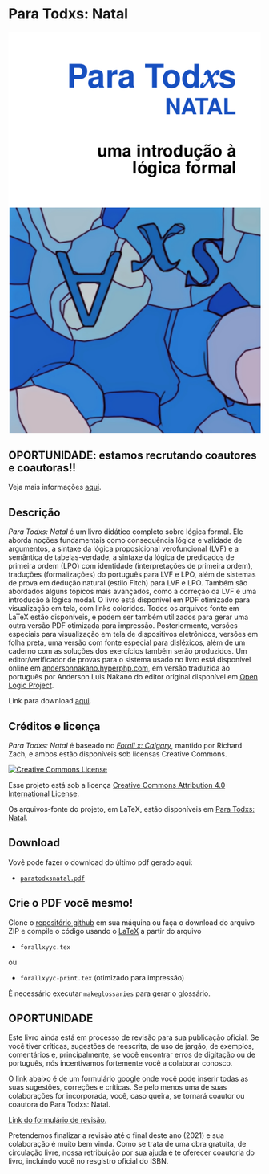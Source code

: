 # Para Todxs: Natal

![Book Cover](https://raw.githubusercontent.com/Grupo-de-Estudos-em-Logica-da-UFRN/Para-Todxs-Natal/main/assets/forallx-cover-readme_md.png)
## OPORTUNIDADE: estamos recrutando coautores e coautoras!!
Veja mais informações [aqui](#oportunidade).

## Descrição

_Para Todxs: Natal_ é um livro didático completo sobre lógica formal.
 Ele aborda noções fundamentais como consequência lógica e validade 
de argumentos, a sintaxe da lógica proposicional verofuncional (LVF) e a 
semântica de tabelas-verdade, a sintaxe da lógica de predicados de primeira 
ordem (LPO) com identidade (interpretações de primeira ordem), traduções 
(formalizações) do português para LVF e LPO, além de sistemas de prova em 
dedução natural (estilo Fitch) para LVF e LPO. Também são abordados alguns 
tópicos mais avançados, como a correção da LVF e uma introdução à lógica modal. 
O livro está disponível em PDF otimizado para visualização em tela, com links coloridos. Todos os arquivos fonte em LaTeX estão disponíveis, e podem ser também utilizados para gerar uma outra versão PDF otimizada para impressão. Posteriormente, versões especiais para visualização em tela de 
dispositivos eletrônicos, versões em folha preta, uma versão com fonte especial para disléxicos, além de um caderno com as soluções dos exercícios também serão produzidos. 
Um editor/verificador de provas para o sistema usado no livro está disponível online em [andersonnakano.hyperphp.com](http://andersonnakano.hyperphp.com), em versão traduzida ao português por Anderson Luis Nakano do editor original disponível em [Open Logic Project](http://proofs.openlogicproject.org/).

Link para download [aqui](#download).

## Créditos e licença

_Para Todxs: Natal_ é baseado no [_Forall x:
Calgary_](https://github.com/rzach/forallx-yyc), mantido por 
Richard Zach, e ambos estão disponíveis sob licensas Creative Commons.

[![Creative Commons License](https://i.creativecommons.org/l/by/4.0/88x31.png)](http://creativecommons.org/licenses/by/4.0/)

Esse projeto está sob a licença [Creative Commons Attribution 4.0 International License](http://creativecommons.org/licenses/by/4.0/).

Os arquivos-fonte do projeto, em LaTeX, estão disponíveis em [Para Todxs: Natal](https://github.com/Grupo-de-Estudos-em-Logica-da-UFRN/Para-Todxs-Natal).

## Download

Vovê pode fazer o download do último pdf gerado aqui:

  - [`paratodxsnatal.pdf`](https://github.com/Grupo-de-Estudos-em-Logica-da-UFRN/Para-Todxs-Natal/blob/main/paratodxsnatal.pdf)

## Crie o PDF você mesmo!

Clone o [repositório github](https://github.com/Grupo-de-Estudos-em-Logica-da-UFRN/Para-Todxs-Natal) em sua máquina 
ou faça o download do arquivo ZIP e compile o código usando o [LaTeX](http://www.latex-project.org/) a partir do arquivo

  - `forallxyyc.tex`

ou

  -  `forallxyyc-print.tex` (otimizado para impressão)

É necessário executar `makeglossaries` para gerar o glossário.

## OPORTUNIDADE

Este livro ainda está em processo de revisão para sua publicação oficial. Se você tiver críticas,
 sugestões de reescrita, de uso de jargão, de exemplos, comentários e, principalmente, se você encontrar 
 erros de digitação ou de português, nós incentivamos fortemente você a colaborar conosco.

O link abaixo é de um formulário google onde você pode inserir todas as suas sugestões,
correções e críticas. Se pelo menos uma de suas colaborações for incorporada, você, caso queira,
se tornará coautor ou coautora do Para Todxs: Natal.

[Link do formulário de revisão.](https://forms.gle/yd4yH9WAo6TxAiSj8)

Pretendemos finalizar a revisão até o final deste ano (2021) e sua colaboração é muito bem vinda. 
Como se trata de uma obra gratuita, de circulação livre, nossa retribuição por sua ajuda é te oferecer 
coautoria do livro, incluindo você no resgistro oficial do ISBN.
